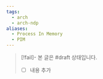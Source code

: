 ```yaml
---
tags:
  - arch
  - arch-ndp
aliases:
  - Process In Memory
  - PIM
---
```

> [!fail]- 본 글은 #draft 상태입니다.
> - [ ] 내용 추가
